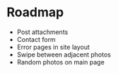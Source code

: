 Roadmap
=======

 * Post attachments
 * Contact form
 * Error pages in site layout
 * Swipe between adjacent photos
 * Random photos on main page
